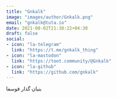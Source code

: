```yaml
---
title: "Gnkalk"
image: "images/author/Gnkalk.png"
email: "gnkalk@tuta.io"
date: 2021-08-02T21:38:22+04:30
draft: false
social:
- icon: "la-telegram"
  link: "https://t.me/gnkalk_thing"
- icon: "la-mastodon"
  link: "https://toot.community/@Gnkalk"
- icon: "la-github"
  link: "https://github.com/gnkalk"
---
```


بنیان گذار فوسفا